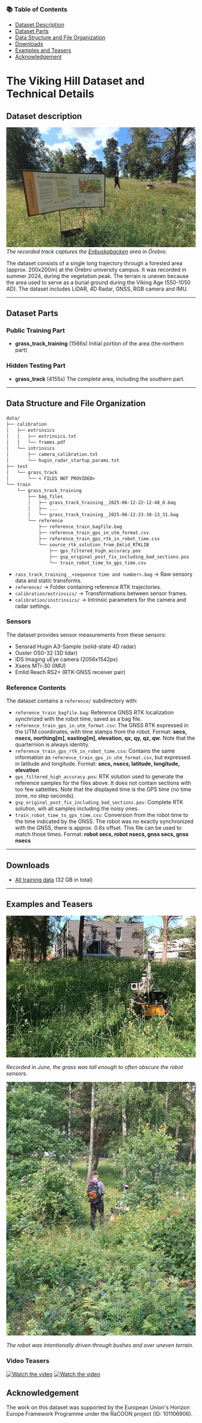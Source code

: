 ### 📚 Table of Contents

* [Dataset Description](#dataset-description)
* [Dataset Parts](#dataset-parts)
* [Data Structure and File Organization](#data-structure-and-file-organization)
* [Downloads](#downloads)
* [Examples and Teasers](#examples-and-teasers)
* [Acknowledgement](#acknowledgement)

# The Viking Hill Dataset and Technical Details

## Dataset description
![Viking hill in Orebro](media/viking_hill_sm.jpg)
*The recorded track captures the [Enbuskabacken](https://www.lansstyrelsen.se/orebro/besoksmal/kulturmiljoer/enbuskabacken.html) area in Örebro.*

The dataset consists of a single long trajectory through a forested area (approx. 200x200m) at the Örebro university campus.
It was recorded in summer 2024, during the vegetation peak. The terrain is uneven because the area used to serve as a burial ground during the Viking Age (550-1050 AD).
The dataset includes LiDAR, 4D Radar, GNSS, RGB camera and IMU.

---

## Dataset Parts
### Public Training Part

* **grass_track_training** (1566s)
 Initial portion of the area (the northern part)

### Hidden Testing Part

* **grass_track** (4155s)
 The complete area, including the southern part.  
---

## Data Structure and File Organization

```
data/
├── calibration
│   ├── extrinsics
│   │   ├── extrinsics.txt
│   │   └── frames.pdf
│   └── intrinsics
│       ├── camera_calibration.txt
│       └── hugin_radar_startup_params.txt
├── test
│   └── grass_track
│       └── < FILES NOT PROVIDED>               
└── train
    └── grass_track_training
        ├── bag_files
        │   ├── grass_track_training__2025-06-12-22-12-48_0.bag
        │   ├── ...
        │   └── grass_track_training__2025-06-12-23-38-13_31.bag
        └── reference
            ├── reference_train_bagfile.bag
            ├── reference_train_gps_in_utm_format.csv
            ├── reference_train_gps_rtk_in_robot_time.csv
            └── source_rtk_solution_from_Emlid_RTKLIB
                ├── gps_filtered_high_accuracy.pos
                ├── gsp_original_post_fix_including_bad_sections.pos
                └── train_robot_time_to_gps_time.csv
```

* `rass_track_training__<sequence time and number>.bag` → Raw sensory data and static transforms.
* `reference/` → Folder containing reference RTK trajectories.
* `calibration/extrinsics/` → Transformations between sensor frames.
* `calibration/instrinsics/` → Intrinsic parameters for the camera and radar settings.

### Sensors
The dataset provides sensor measurements from these sensors:

* Sensrad Hugin A3-Sample (solid-state 4D radar)
* Ouster OS0-32 (3D lidar)
* IDS Imaging uEye camera (2056x1542px)
* Xsens MTi-30 (IMU)
* Emlid Reach RS2+ (RTK-GNSS receiver pair)

### Reference Contents

The dataset contains a `reference/` subdirectory with:

* `reference_train_bagfile.bag`: Reference GNSS RTK localization synchrized with the robot time, saved as a bag file.
* `reference_train_gps_in_utm_format.csv`: The GNSS RTK expressed in the UTM coordinates, with time stamps from the robot. Format: **secs, nsecs, northing[m], easting[m], elevation, qx, qy, qz, qw**. Note that the quarternion is always identity.
* `reference_train_gps_rtk_in_robot_time.csv`: Contains the same information as `reference_train_gps_in_utm_format.csv`, but expressed in latitude and longitude. Format: **secs, nsecs, latitude, longitude, elevation**
* `gps_filtered_high_accuracy.pos`: RTK solution used to generate the reference samples for the files above. It does not contain sections with too few sattelites. Note that the displayed time is the GPS time (no time zone, no step seconds).
* `gsp_original_post_fix_including_bad_sections.pos`: Complete RTK solution, wih all samples including the noisy ones.
* `train_robot_time_to_gps_time.csv`: Conversion from the robot time to the time indicated by the GNSS. The robot was no exactly synchronized with the GNSS, there is approx. 0.6s offset. This file can be used to match those times. Format: **robot secs, robot nsecs, gnss secs, gnss nsecs** 

---

## Downloads

* [All training data](https://cloud.oru.se/s/dDMaJ3KLm5N3PDt) (32 GB in total)

---

## Examples and Teasers

![Viking hill in Orebro](media/husky_sm.jpg)

*Recorded in June, the grass was tall enough to often obscure the robot sensors.*

![Viking hill in Orebro](media/vegetation_sm.jpg)

*The robot was intentionally driven through bushes and over uneven terrain.*

### Video Teasers

[![Watch the video](https://img.youtube.com/vi/WGpa2mYYAf0/default.jpg)](https://youtu.be/WGpa2mYYAf0)
[![Watch the video](https://img.youtube.com/vi/Ioj59OIlEVM/default.jpg)](https://youtu.be/Ioj59OIlEVM)

## Acknowledgement

The work on this dataset was supported by the European Union's Horizon Europe Framework Programme under the RaCOON project (ID: 101106906).

